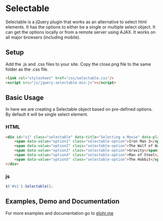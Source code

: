# Selectable

Selectable is a jQuery plugin that works as an alternative to select html elements. It has the options to either be a single or multiple select object. It can get the options locally or from a remote server using AJAX. It works on all major browsers (including mobile).

## Setup

Add the .js and .css files to your site. Copy the close.png file to the same folder as the .css file.

```html
<link rel="stylesheet" href="css/selectable.css"/>
<script src="js/jquery.selectable.min.js"></script>
```

## Basic Usage

In here we are creating a Selectable object based on pre-defined options. By default it will be single select element.

### HTML
```html
<div id="s1" class="selectable" data-title="Selecting a Movie" data-placeholder="Select a movie">
    <span data-value="option1" class="selectable-option">Iron Man 3</span>
    <span data-value="option2" class="selectable-option">The Wolf of Wall Street</span>
    <span data-value="option3" class="selectable-option">Gravity</span>
    <span data-value="option4" class="selectable-option">Man of Steel</span>
    <span data-value="option5" class="selectable-option">The Hobbit</span>
</div>
```

### js
```js
$('#s1').Selectable();
```

## Examples, Demo and Documentation
For more examples and documentation go to [elohr.me](http://elohr.me/jquery-selectable.html)